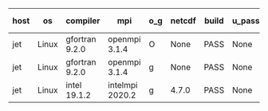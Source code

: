 

| host     | os       | compiler                              | mpi                      | o_g        | netcdf        | build       | u_pass          | u_fail          | s_pass            | s_fail            | e_pass             | e_fail             | nuopc_pass       | nuopc_fail       | artifacts link          |
|----------|----------|---------------------------------------|--------------------------|------------|---------------|-------------|-----------------|-----------------|-------------------|-------------------|--------------------|--------------------|------------------|------------------|-------------------------|
| jet | Linux | gfortran 9.2.0 | openmpi 3.1.4  | O | None  | PASS | None | None | None | None | None | None | None | None | <a href="https://github.com/esmf-org/esmf-test-artifacts/tree/a10db795f72dffe853b6086e6ab20dbfdad4543d/develop/gfortran/9.2.0/O/openmpi/3.1.4" target="_blank">a10db79</a> | 
| jet | Linux | gfortran 9.2.0 | openmpi 3.1.4  | g | None  | PASS | None | None | None | None | None | None | None | None | <a href="https://github.com/esmf-org/esmf-test-artifacts/tree/e798d3599f2b8a1c17f5753a4c9686be8577e9e9/develop/gfortran/9.2.0/g/openmpi/3.1.4" target="_blank">e798d35</a> | 
| jet | Linux | intel 19.1.2 | intelmpi 2020.2  | g | 4.7.0  | PASS | None | None | None | None | None | None | None | None | <a href="https://github.com/esmf-org/esmf-test-artifacts/tree/5b7762cc1801665a253390378fc419c69dab1ac2/develop/intel/19.1.2/g/intelmpi/2020.2" target="_blank">5b7762c</a> | 
